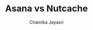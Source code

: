 ---
is_programmatic_layout_6: true
draft: false
title: "Asana vs Nutcache"
snippet: "Asana vs Nutcache"
image:
  src: /images/pseo/asana-vs-nutcache.png
  alt: "project management, time tracking, invoicing, team collaboration"
publishDate: 2024-12-16
category: ""
author: "Chamika Jayasri"
tags:
  - "Marketing"
  - "Tips"
  - "Project Management"
  - "Team"
tools:
  Asana:
    sub_title: "Simplifying Team Collaboration"
    main_content: "Asana is known for its intuitive interface and straightforward approach to task management. It's perfect for teams looking for a tool that prioritizes simplicity without sacrificing essential project-tracking features. From creating task boards to assigning deadlines, Asana shines in its ability to keep projects moving seamlessly. However, some users find its features limiting when it comes to advanced customization or scalability for larger, more complex workflows."
    features: ["Visual project views, including timelines, boards, and calendars.","Simple task assignment with due dates and priority levels.","Integration with tools like Slack, Google Workspace, and Microsoft Teams.","Easy-to-use mobile app for project updates on the go."]
    analytics_rate: "⭐⭐⭐⭐⭐"
    analytics_review: "Clear and effective"
    customization_rate: "⭐⭐⭐"
    customization_review: "Basic customization"
    collaboration_features_rate: "⭐⭐⭐⭐"
    collaboration_features_review: "Strong collaboration tools"
    self_hosted: false
    open_source: false
    pricing: "Free & Paid plans"
  Nutcache:
    sub_title: "Comprehensive Project Management and Invoicing"
    main_content: "Nutcache offers a robust solution that combines project management with invoicing and time tracking. It's ideal for teams and freelancers who need to manage projects while also handling billing and client communications. While it provides a wide range of features, some users may find the interface less intuitive compared to simpler tools."
    features: ["Time tracking and invoicing integrated within project management.","Collaboration tools with comments, file sharing, and task assignments.","Customizable dashboards and reporting for project insights.","Support for Agile methodologies with backlog management and sprints."]
    analytics_rate: "⭐⭐⭐⭐"
    analytics_review: "Detailed and insightful"
    customization_rate: "⭐⭐⭐⭐"
    customization_review: "Moderately customizable"
    collaboration_features_rate: "⭐⭐⭐⭐⭐"
    collaboration_features_review: "Excellent collaboration features"
    self_hosted: false
    open_source: false
    pricing: "Free & Paid plans"
description: Discover the best project management tools for your business. Compare Asana, Nutcache, and Worklenz to find the perfect solution for your team's needs.
related: [asana-vs-freedcamp, asana-vs-workzone, asana-vs-taskworld, asana-vs-proofhub]
---